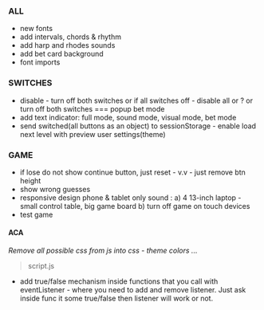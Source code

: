 ### ALL
- new fonts
- add intervals, chords & rhythm
- add harp and rhodes sounds
- add bet card background
- font imports

### SWITCHES
- disable - turn off both switches or if all switches off - disable all or ? or turn off both switches === popup bet mode
- add text indicator: full mode, sound mode, visual mode, bet mode
- send switched(all buttons as an object) to sessionStorage - enable load next level with preview user settings(theme)

### GAME
- if lose do not show continue button, just reset - v.v - just remove btn height
- show wrong guesses
- responsive design phone & tablet only sound :
  a) 4 13-inch laptop - small control table, big game board
  b) turn off game on touch devices
- test game

#### ACA
*Remove all possible css from js into css - theme colors ...*

> script.js
- add true/false mechanism inside functions that you call with eventListener - where
  you need to add and remove listener. Just ask inside func it some true/false then listener
  will work or not.


